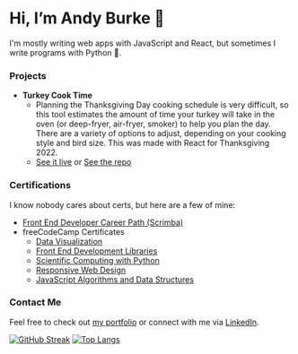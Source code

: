 # Hi, I’m Andy Burke 👋
I'm mostly writing web apps with JavaScript and React, but sometimes I write programs with Python 🐍.

### Projects
- **Turkey Cook Time**
  - Planning the Thanksgiving Day cooking schedule is very difficult, so this tool estimates the amount of time your turkey will take in the oven (or deep-fryer, air-fryer, smoker) to help you plan the day. There are a variety of options to adjust, depending on your cooking style and bird size. This was made with React for Thanksgiving 2022.
  - [See it live](https://turkeycooktime.aburke.dev/) or [See the repo](https://github.com/AndyTBurke/TurkeyCookTime)

### Certifications
I know nobody cares about certs, but here are a few of mine:
- [Front End Developer Career Path (Scrimba)](https://scrimba.com/certificate/uMbBEnAW/gfrontend)
- freeCodeCamp Certificates
  - [Data Visualization](https://freecodecamp.org/certification/fcc18f6c18e-f2d2-403d-ac66-c78bd2691e55/data-visualization)
  - [Front End Development Libraries](https://www.freecodecamp.org/certification/fcc18f6c18e-f2d2-403d-ac66-c78bd2691e55/front-end-development-libraries)
  - [Scientific Computing with Python](https://www.freecodecamp.org/certification/fcc18f6c18e-f2d2-403d-ac66-c78bd2691e55/scientific-computing-with-python-v7)
  - [Responsive Web Design](https://www.freecodecamp.org/certification/fcc18f6c18e-f2d2-403d-ac66-c78bd2691e55/responsive-web-design)
  - [JavaScript Algorithms and Data Structures](https://www.freecodecamp.org/certification/fcc18f6c18e-f2d2-403d-ac66-c78bd2691e55/javascript-algorithms-and-data-structures)

### Contact Me
Feel free to check out [my portfolio](https://aburke.dev) or connect with me via [LinkedIn](https://www.linkedin.com/in/andrew-burke-mke).

[![GitHub Streak](http://github-readme-streak-stats.herokuapp.com?user=AndyTBurke&theme=dark&background=000000)](https://git.io/streak-stats)
[![Top Langs](https://github-readme-stats.vercel.app/api/top-langs/?username=AndyTBurke)](https://github.com/AndyTBurke/github-readme-stats)
